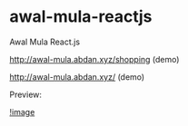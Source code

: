 # awal-mula-reactjs
Awal Mula React.js

http://awal-mula.abdan.xyz/shopping (demo)

http://awal-mula.abdan.xyz/ (demo)

Preview:

[!image](https://github.com/abdanzamzam/awal-mula-reactjs/blob/main/preview/Screenshot.png)
